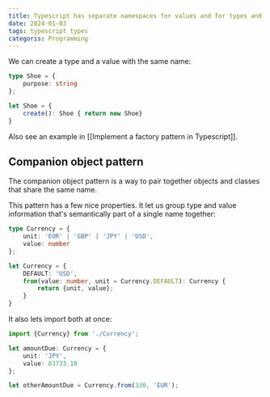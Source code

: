 ```yaml
---
title: Typescript has separate namespaces for values and for types and the companion object pattern
date: 2024-01-03
tags: typescript types
categoris: Programming
---
```


We can create a type and a value with the same name:

```typescript
type Shoe = {
    purpose: string
};

let Shoe = {
    create(): Shoe { return new Shoe}
}
```

Also see an example in [[Implement a factory pattern in Typescript]].

## Companion object pattern

The companion object pattern is a way to pair together objects and classes that share the same name. 

This pattern has a few nice properties. It let us group type and value information that's semantically part of a single name together:

```typescript
type Currency = {
    unit: 'EUR' | 'GBP' | 'JPY' | 'USD',
    value: number
};

let Currency = {
    DEFAULT: 'USD',
    from(value: number, unit = Currency.DEFAULT): Currency {
        return {unit, value};
    }
}
```

It also lets import both at once:

```typescript
import {Currency} from './Currency';

let amountDue: Currency = {
    unit: 'JPY',
    value: 83733.10
};

let otherAmountDue = Currency.from(330, 'EUR');
```
